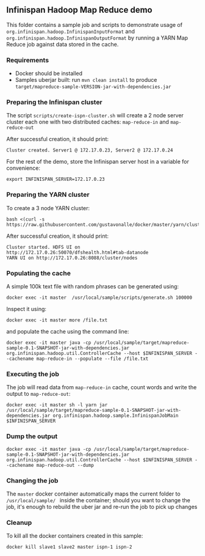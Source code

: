 ## Infinispan Hadoop Map Reduce demo 

This folder contains a sample job and scripts to demonstrate usage of ```org.infinispan.hadoop.InfinispanInputFormat``` and ```org.infinispan.hadoop.InfinispanOutputFormat```
by running a YARN Map Reduce job against data stored in the cache.

### Requirements

* Docker should be installed  
* Samples uberjar built: run ```mvn clean install``` to produce ```target/mapreduce-sample-VERSION-jar-with-dependencies.jar``` 

### Preparing the Infinispan cluster

The script ```scripts/create-ispn-cluster.sh``` will create a 2 node server cluster each one with two distributed caches: ```map-reduce-in``` and ```map-reduce-out```

After successful creation, it should print:

```
Cluster created. Server1 @ 172.17.0.23, Server2 @ 172.17.0.24
```

For the rest of the demo, store the Infinispan server host in a variable for convenience:

```
export INFINISPAN_SERVER=172.17.0.23
```

### Preparing the YARN cluster

To create a 3 node YARN cluster:

```
bash <(curl -s https://raw.githubusercontent.com/gustavonalle/docker/master/yarn/cluster.sh)
```

After successful creation, it should print:

```
Cluster started. HDFS UI on http://172.17.0.26:50070/dfshealth.html#tab-datanode
YARN UI on http://172.17.0.26:8088/cluster/nodes
```

### Populating the cache

A simple 100k text file with random phrases can be generated using:

```docker exec -it master  /usr/local/sample/scripts/generate.sh 100000```

Inspect it using:

```
docker exec -it master more /file.txt
```

and populate the cache using the command line:

```
docker exec -it master java -cp /usr/local/sample/target/mapreduce-sample-0.1-SNAPSHOT-jar-with-dependencies.jar  org.infinispan.hadoop.util.ControllerCache --host $INFINISPAN_SERVER --cachename map-reduce-in --populate --file /file.txt
``` 
 
### Executing the job

The job will read data from ```map-reduce-in``` cache, count words and write the output to ```map-reduce-out```:

```
docker exec -it master sh -l yarn jar /usr/local/sample/target/mapreduce-sample-0.1-SNAPSHOT-jar-with-dependencies.jar org.infinispan.hadoop.sample.InfinispanJobMain $INFINISPAN_SERVER
```

### Dump the output

```
docker exec -it master java -cp /usr/local/sample/target/mapreduce-sample-0.1-SNAPSHOT-jar-with-dependencies.jar org.infinispan.hadoop.util.ControllerCache --host $INFINISPAN_SERVER --cachename map-reduce-out --dump
```

### Changing the job

The ```master``` docker container automatically maps the current folder to ```/usr/local/sample/ ``` inside the container; should you want to change the job, it's enough to rebuild the uber jar and re-run the job to pick up changes

### Cleanup

To kill all the docker containers created in this sample:

```
docker kill slave1 slave2 master ispn-1 ispn-2
```

